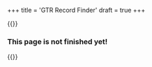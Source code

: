 +++
title = 'GTR Record Finder'
draft = true
+++

{{<rawhtml>}}
<script type="module" src='/toolkist/gtrrecordfinder.pages.toolkist.js'></script>
<div id="content" class='flex_content'>
    <div class='standardLeftPanel'></div>
    <div class='standardPagePanel'>
        <div id='results'>
            <h3>This page is not finished yet!</h3>
        </div>
    </div>
</div>
{{</rawhtml>}}